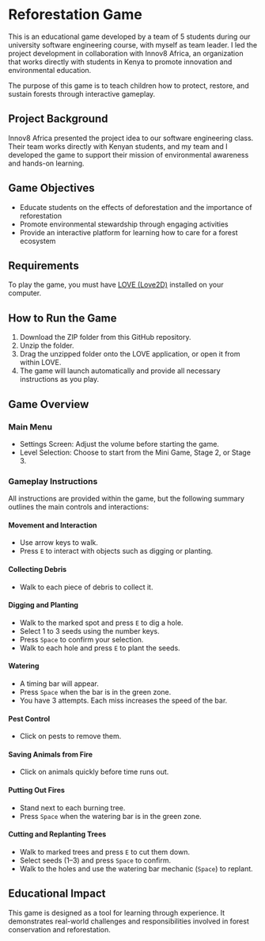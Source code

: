 # Reforestation Game

This is an educational game developed by a team of 5 students during our university software engineering course, with myself as team leader. I led the project development in collaboration with Innov8 Africa, an organization that works directly with students in Kenya to promote innovation and environmental education.

The purpose of this game is to teach children how to protect, restore, and sustain forests through interactive gameplay.


## Project Background

Innov8 Africa presented the project idea to our software engineering class. Their team works directly with Kenyan students, and my team and I developed the game to support their mission of environmental awareness and hands-on learning.

## Game Objectives

- Educate students on the effects of deforestation and the importance of reforestation
- Promote environmental stewardship through engaging activities
- Provide an interactive platform for learning how to care for a forest ecosystem

## Requirements

To play the game, you must have [LOVE (Love2D)](https://love2d.org/) installed on your computer.

## How to Run the Game

1. Download the ZIP folder from this GitHub repository.
2. Unzip the folder.
3. Drag the unzipped folder onto the LOVE application, or open it from within LOVE.
4. The game will launch automatically and provide all necessary instructions as you play.

## Game Overview

### Main Menu
- Settings Screen: Adjust the volume before starting the game.
- Level Selection: Choose to start from the Mini Game, Stage 2, or Stage 3.

### Gameplay Instructions

All instructions are provided within the game, but the following summary outlines the main controls and interactions:

#### Movement and Interaction
- Use arrow keys to walk.
- Press `E` to interact with objects such as digging or planting.

#### Collecting Debris
- Walk to each piece of debris to collect it.

#### Digging and Planting
- Walk to the marked spot and press `E` to dig a hole.
- Select 1 to 3 seeds using the number keys.
- Press `Space` to confirm your selection.
- Walk to each hole and press `E` to plant the seeds.

#### Watering
- A timing bar will appear.
- Press `Space` when the bar is in the green zone.
- You have 3 attempts. Each miss increases the speed of the bar.

#### Pest Control
- Click on pests to remove them.

#### Saving Animals from Fire
- Click on animals quickly before time runs out.

#### Putting Out Fires
- Stand next to each burning tree.
- Press `Space` when the watering bar is in the green zone.

#### Cutting and Replanting Trees
- Walk to marked trees and press `E` to cut them down.
- Select seeds (1–3) and press `Space` to confirm.
- Walk to the holes and use the watering bar mechanic (`Space`) to replant.

## Educational Impact

This game is designed as a tool for learning through experience. It demonstrates real-world challenges and responsibilities involved in forest conservation and reforestation.

